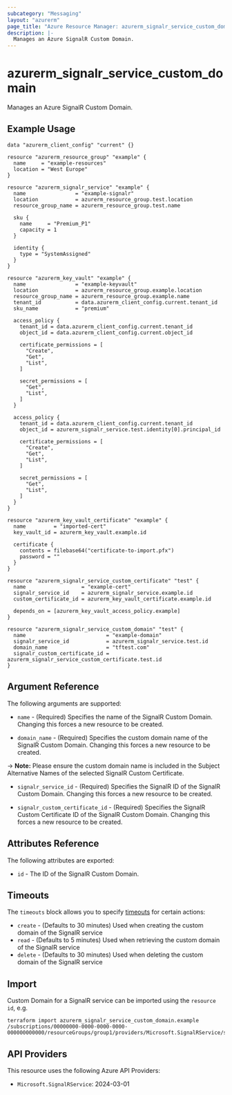 ```yaml
---
subcategory: "Messaging"
layout: "azurerm"
page_title: "Azure Resource Manager: azurerm_signalr_service_custom_domain"
description: |-
  Manages an Azure SignalR Custom Domain.
---
```


# azurerm_signalr_service_custom_domain

Manages an Azure SignalR Custom Domain.

## Example Usage

```hcl
data "azurerm_client_config" "current" {}

resource "azurerm_resource_group" "example" {
  name     = "example-resources"
  location = "West Europe"
}

resource "azurerm_signalr_service" "example" {
  name                = "example-signalr"
  location            = azurerm_resource_group.test.location
  resource_group_name = azurerm_resource_group.test.name

  sku {
    name     = "Premium_P1"
    capacity = 1
  }

  identity {
    type = "SystemAssigned"
  }
}

resource "azurerm_key_vault" "example" {
  name                = "example-keyvault"
  location            = azurerm_resource_group.example.location
  resource_group_name = azurerm_resource_group.example.name
  tenant_id           = data.azurerm_client_config.current.tenant_id
  sku_name            = "premium"

  access_policy {
    tenant_id = data.azurerm_client_config.current.tenant_id
    object_id = data.azurerm_client_config.current.object_id

    certificate_permissions = [
      "Create",
      "Get",
      "List",
    ]

    secret_permissions = [
      "Get",
      "List",
    ]
  }

  access_policy {
    tenant_id = data.azurerm_client_config.current.tenant_id
    object_id = azurerm_signalr_service.test.identity[0].principal_id

    certificate_permissions = [
      "Create",
      "Get",
      "List",
    ]

    secret_permissions = [
      "Get",
      "List",
    ]
  }
}

resource "azurerm_key_vault_certificate" "example" {
  name         = "imported-cert"
  key_vault_id = azurerm_key_vault.example.id

  certificate {
    contents = filebase64("certificate-to-import.pfx")
    password = ""
  }
}

resource "azurerm_signalr_service_custom_certificate" "test" {
  name                  = "example-cert"
  signalr_service_id    = azurerm_signalr_service.example.id
  custom_certificate_id = azurerm_key_vault_certificate.example.id

  depends_on = [azurerm_key_vault_access_policy.example]
}

resource "azurerm_signalr_service_custom_domain" "test" {
  name                          = "example-domain"
  signalr_service_id            = azurerm_signalr_service.test.id
  domain_name                   = "tftest.com"
  signalr_custom_certificate_id = azurerm_signalr_service_custom_certificate.test.id
}
```

## Argument Reference

The following arguments are supported:

* `name` - (Required) Specifies the name of the SignalR Custom Domain. Changing this forces a new resource to be created.

* `domain_name` - (Required) Specifies the custom domain name of the SignalR Custom Domain. Changing this forces a new resource to be created.

-> **Note:** Please ensure the custom domain name is included in the Subject Alternative Names of the selected SignalR Custom Certificate.

* `signalr_service_id` - (Required) Specifies the SignalR ID of the SignalR Custom Domain. Changing this forces a new resource to be created.

* `signalr_custom_certificate_id` - (Required) Specifies the SignalR Custom Certificate ID of the SignalR Custom Domain. Changing this forces a new resource to be created.

## Attributes Reference

The following attributes are exported:

* `id` - The ID of the SignalR Custom Domain.

## Timeouts

The `timeouts` block allows you to specify [timeouts](https://www.terraform.io/language/resources/syntax#operation-timeouts) for certain actions:

* `create` - (Defaults to 30 minutes) Used when creating the custom domain of the SignalR service
* `read` - (Defaults to 5 minutes) Used when retrieving the custom domain of the SignalR service
* `delete` - (Defaults to 30 minutes) Used when deleting the custom domain of the SignalR service

## Import

Custom Domain for a SignalR service can be imported using the `resource id`, e.g.

```shell
terraform import azurerm_signalr_service_custom_domain.example /subscriptions/00000000-0000-0000-0000-000000000000/resourceGroups/group1/providers/Microsoft.SignalRService/signalR/signalr1/customDomains/customDomain1
```

## API Providers
<!-- This section is generated, changes will be overwritten -->
This resource uses the following Azure API Providers:

* `Microsoft.SignalRService`: 2024-03-01
